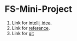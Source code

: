 # FS-Mini-Project

1. Link for [intellij idea](https://www.jetbrains.com/idea/).
2. Link for [reference](https://www.javatpoint.com/notepad).
3. Link for [git](https://git-scm.com/downloads)
